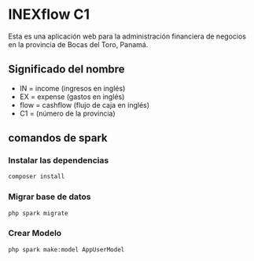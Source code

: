# INEXflow C1
Esta es una aplicación web para la administración financiera de negocios en la provincia de Bocas del Toro, Panamá.

## Significado del nombre

- IN = income (ingresos en inglés)
- EX = expense (gastos en inglés)
- flow = cashflow (flujo de caja en inglés)
- C1 = (número de la provincia)

## comandos de spark

### Instalar las dependencias

```bash
composer install
```

### Migrar base de datos

```bash
php spark migrate
```

### Crear Modelo

```bash
php spark make:model AppUserModel
```